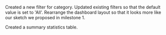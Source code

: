 Created a new filter for category.
Updated existing filters so that the default value is set to 'All'.
Rearrange the dashboard layout so that it looks more like our sketch we proposed in milestone 1.

Created a summary statistics table.

